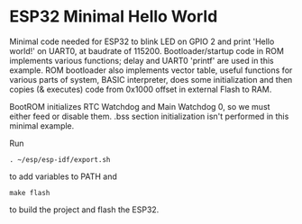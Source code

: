 # ESP32 Minimal Hello World

Minimal code needed for ESP32 to blink LED on GPIO 2 and print 'Hello world!' on UART0, at baudrate of 115200.
Bootloader/startup code in ROM implements various functions; delay and UART0 'printf' are used in this example.
ROM bootloader also implements vector table, useful functions for various parts of system, BASIC interpreter, does some initialization and then copies (& executes) code from 0x1000 offset in external Flash to RAM.

BootROM initializes RTC Watchdog and Main Watchdog 0, so we must either feed or disable them.
.bss section initialization isn't performed in this minimal example.

Run
```console
. ~/esp/esp-idf/export.sh 
```
to add variables to PATH and 
```console
make flash 
```
to build the project and flash the ESP32.